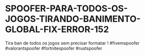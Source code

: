 # SPOOFER-PARA-TODOS-OS-JOGOS-TIRANDO-BANIMENTO-GLOBAL-FIX-ERROR-152
Tira ban de todos os jogos sem precisar formatar ! #fivemspoofer #valorantspoofer #fortnitespoofer #rustspoofer 

